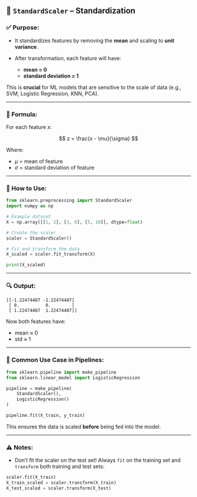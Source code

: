 ## 🔹 `StandardScaler` – Standardization

### ✅ Purpose:

* It standardizes features by removing the **mean** and scaling to **unit variance**.
* After transformation, each feature will have:

  * **mean = 0**
  * **standard deviation = 1**

This is **crucial** for ML models that are sensitive to the scale of data (e.g., SVM, Logistic Regression, KNN, PCA).

---

### 📌 Formula:

For each feature $x$:

$$
z = \frac{x - \mu}{\sigma}
$$

Where:

* $\mu$ = mean of feature
* $\sigma$ = standard deviation of feature

---

### 🔧 How to Use:

```python
from sklearn.preprocessing import StandardScaler
import numpy as np

# Example dataset
X = np.array([[1, 2], [3, 6], [5, 10]], dtype=float)

# Create the scaler
scaler = StandardScaler()

# Fit and transform the data
X_scaled = scaler.fit_transform(X)

print(X_scaled)
```

---

### 🔍 Output:

```plaintext
[[-1.22474487 -1.22474487]
 [ 0.          0.        ]
 [ 1.22474487  1.22474487]]
```

Now both features have:

* mean ≈ 0
* std ≈ 1

---

### 📌 Common Use Case in Pipelines:

```python
from sklearn.pipeline import make_pipeline
from sklearn.linear_model import LogisticRegression

pipeline = make_pipeline(
    StandardScaler(),
    LogisticRegression()
)

pipeline.fit(X_train, y_train)
```

This ensures the data is scaled **before** being fed into the model.

---

### ⚠️ Notes:

* Don’t fit the scaler on the test set!
  Always `fit` on the training set and `transform` both training and test sets:

```python
scaler.fit(X_train)
X_train_scaled = scaler.transform(X_train)
X_test_scaled = scaler.transform(X_test)
```
